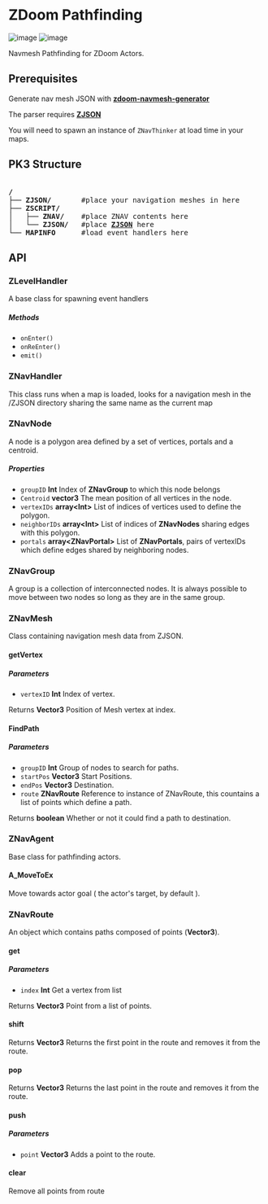 # ZDoom Pathfinding

![image](https://img.shields.io/badge/status-WIP-orange) ![image](https://img.shields.io/badge/status-concept-lightgrey)

Navmesh Pathfinding for ZDoom Actors.

## Prerequisites

Generate nav mesh JSON with **[zdoom-navmesh-generator](https://github.com/disasteroftheuniverse/zdoom-navmesh-generator)**

The parser requires **[ZJSON](https://github.com/RicardoLuis0/ZJSON)**

You will need to spawn an instance of `ZNavThinker` at load time in your maps.

## PK3 Structure

<pre> 
<b>/</b>
├── <b>ZJSON/</b>       #place your navigation meshes in here
├── <b>ZSCRIPT/</b>
│   ├── <b>ZNAV/</b>    #place ZNAV contents here
│   └── <b>ZJSON/</b>   #place <a href="https://github.com/RicardoLuis0/ZJSON"><b>ZJSON</b></a> here
└── <b>MAPINFO</b>      #load event handlers here
</pre>

## API

### ZLevelHandler

A base class for spawning event handlers

##### Methods

- `onEnter()`
- `onReEnter()`
- `emit()`

### ZNavHandler

This class runs when a map is loaded, looks for a navigation mesh in the /ZJSON directory sharing the same name as the current map


### ZNavNode

A node is a polygon area defined by a set of vertices, portals and a centroid.

##### Properties

- `groupID` **Int** Index of **ZNavGroup** to which this node belongs
- `Centroid` **vector3** The mean position of all vertices in the node.
- `vertexIDs` **array&lt;Int>** List of indices of vertices used to define the polygon.
- `neighborIDs` **array&lt;Int>** List of indices of **ZNavNodes** sharing edges with this polygon.
- `portals` **array&lt;ZNavPortal>** List of **ZNavPortals**, pairs of vertexIDs which define edges shared by neighboring nodes.


### ZNavGroup

A group is a collection of interconnected nodes. It is always possible to move between two nodes so long as they are in the same group.

### ZNavMesh

Class containing navigation mesh data from ZJSON.

#### getVertex

##### Parameters

-   `vertexID` **Int** Index of vertex.

Returns **Vector3** Position of Mesh vertex at index.

#### FindPath

##### Parameters

-   `groupID` **Int** Group of nodes to search for paths.
-   `startPos` **Vector3** Start Positions.
-   `endPos` **Vector3** Destination.
-   `route` **ZNavRoute** Reference to instance of ZNavRoute, this countains a list of points which define a path.

Returns **boolean** Whether or not it could find a path to destination.

### ZNavAgent

Base class for pathfinding actors.

#### A_MoveToEx

Move towards actor goal ( the actor's target, by default ).

### ZNavRoute

An object which contains paths composed of points (**Vector3**).

#### get

##### Parameters

-   `index` **Int** Get a vertex from list

Returns **Vector3** Point from a list of points.

#### shift

Returns **Vector3** Returns the first point in the route and removes it from the route.

#### pop

Returns **Vector3** Returns the last point in the route and removes it from the route.

#### push

##### Parameters

-   `point` **Vector3** Adds a point to the route.

#### clear

Remove all points from route


